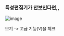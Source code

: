 ### 특성편집기가 안보인다면,,

![image](https://user-images.githubusercontent.com/38831314/113549972-43caf000-962d-11eb-891f-75d97f61adbd.png)

보기 -> 고급 기능(V)을 체크
